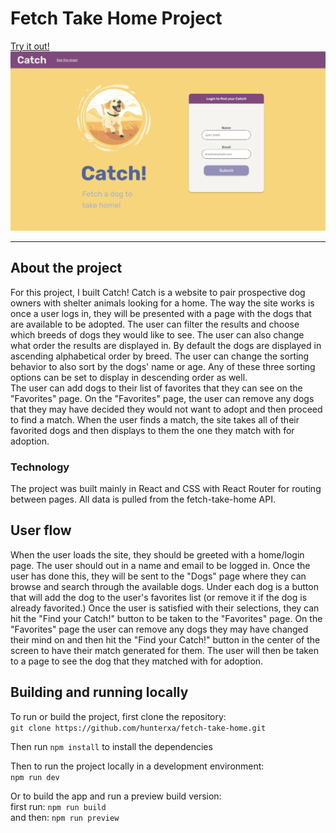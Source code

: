 # Fetch Take Home Project
[Try it out!](https://fetch.tokyrios.com)
![The Catch homepage](./images/homepage.png)
___
## About the project
For this project, I built Catch! Catch is a website to pair prospective dog owners with
shelter animals looking for a home. The way the site works is once a user logs in, they
will be presented with a page with the dogs that are available to be adopted. The user
can filter the results and choose which breeds of dogs they would like to see. The user
can also change what order the results are displayed in. By default the dogs are
displayed in ascending alphabetical order by breed. The user can change the sorting
behavior to also sort by the dogs' name or age. Any of these three sorting options can
be set to display in descending order as well.  
The user can add dogs to their list of favorites that they can see on the "Favorites" page.
On the "Favorites" page, the user can remove any dogs that they may have decided they would
not want to adopt and then proceed to find a match. When the user finds a match, the site
takes all of their favorited dogs and then displays to them the one they match with for
adoption.  
### Technology  
The project was built mainly in React and CSS with React Router for routing between pages.
All data is pulled from the fetch-take-home API.

## User flow
When the user loads the site, they should be greeted with a home/login page. The user should
out in a name and email to be logged in. Once the user has done this, they will be sent to
the "Dogs" page where they can browse and search through the available dogs. Under each dog
is a button that will add the dog to the user's favorites list (or remove it if the dog is
already favorited.) Once the user is satisfied with their selections, they can hit the "Find
your Catch!" button to be taken to the "Favorites" page. On the "Favorites" page the user can
remove any dogs they may have changed their mind on and then hit the "Find your Catch!" button
in the center of the screen to have their match generated for them. The user will then be
taken to a page to see the dog that they matched with for adoption.

## Building and running locally
To run or build the project, first clone the repository:  
`git clone https://github.com/hunterxa/fetch-take-home.git`  

Then run `npm install` to install the dependencies  

Then to run the project locally in a development environment:  
`npm run dev`  
  
Or to build the app and run a preview build version:  
first run: `npm run build`  
and then: `npm run preview`